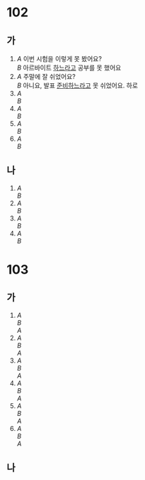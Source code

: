 # 102
## 가
1. *A* 이번 시험을 이렇게 못 봤어요?<br>
   *B* 아르바이트 <u>하느라고</u> 공부를 못 했어요
1. *A* 주말에 잘 쉬었어요?<br>
   *B* 아니요, 발표 <u>준비하느라고</u> 못 쉬었어요. 하로
1. *A* <br>
   *B* <u></u>
1. *A* <br>
   *B* <u></u>
1. *A* <br>
   *B* <u></u>
1. *A* <br>
   *B* <u></u>
## 나
1. *A* <br>
   *B* <u></u>
1. *A* <br>
   *B* <u></u>
1. *A* <br>
   *B* <u></u>
1. *A* <br>
   *B* <u></u>

# 103
## 가
1. *A* <br>
   *B* <br>
   *A*
1. *A* <br>
   *B* <br>
   *A*
1. *A* <br>
   *B* <br>
   *A*
1. *A* <br>
   *B* <br>
   *A*
1. *A* <br>
   *B* <br>
   *A*
1. *A* <br>
   *B* <br>
   *A*
## 나